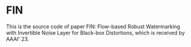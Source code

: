 # FIN
This is the source code of paper FIN: Flow-based Robust Watermarking with Invertible Noise Layer for Black-box Distortions, which is received by AAAI' 23.
